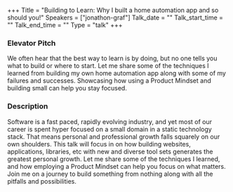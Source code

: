 +++
Title = "Building to Learn: Why I built a home automation app and so should you!"
Speakers = ["jonathon-graf"]
Talk_date = ""
Talk_start_time = ""
Talk_end_time = ""
Type = "talk"
+++

### Elevator Pitch

We often hear that the best way to learn is by doing, but no one tells you what to build or where to start.  Let me share some of the techniques I learned from building my own home automation app along with some of my failures and successes.  Showcasing how using a Product Mindset and building small can help you stay focused.

### Description

Software is a fast paced, rapidly evolving industry, and yet most of our career is spent hyper focused on a small domain in a static technology stack.  That means personal and professional growth falls squarely on our own shoulders.  This talk will focus in on how building websites, applications, libraries, etc with new and diverse tool sets generates the greatest personal growth.  Let me share some of the techniques I learned, and how employing a Product Mindset can help you focus on what matters.  Join me on a journey to build something from nothing along with all the pitfalls and possibilities.